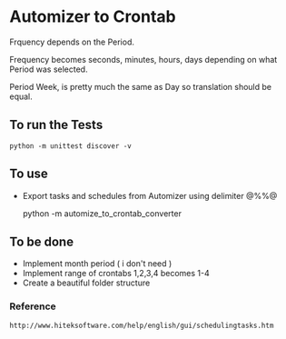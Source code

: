 # Automizer to Crontab

Frquency depends on the Period.

Frequency becomes seconds, minutes, hours, days depending on what Period was selected.

Period Week, is pretty much the same as Day so translation should be equal.

## To run the Tests
    python -m unittest discover -v

## To use
* Export tasks and schedules from Automizer using delimiter @%%@

    python -m automize_to_crontab_converter <filepath of task> <filepath of schedules>

## To be done
* Implement month period ( i don't need )
* Implement range of crontabs 1,2,3,4 becomes 1-4
* Create a beautiful folder structure

### Reference
    http://www.hiteksoftware.com/help/english/gui/schedulingtasks.htm